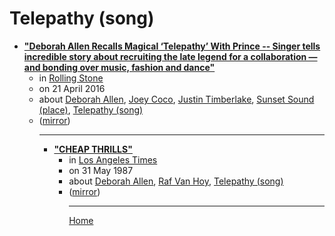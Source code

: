 # Telepathy (song)

 - [**"Deborah Allen Recalls Magical ‘Telepathy’ With Prince -- Singer tells incredible story about recruiting the late legend for a collaboration — and bonding over music, fashion and dance"**](https://www.rollingstone.com/music/music-country/deborah-allen-recalls-magical-telepathy-with-prince-174700/)<ul><li>in [Rolling Stone](https://www.rollingstone.com/)</li><li>on 21 April 2016</li><li>about [Deborah Allen](../../../topics/deborah-allen/index.md), [Joey Coco](../../../topics/joey-coco/index.md), [Justin Timberlake](../../../topics/justin-timberlake/index.md), [Sunset Sound (place)](../../../topics/place/sunset-sound/index.md), [Telepathy (song)](../../../topics/song/telepathy/index.md)</li><li>([mirror](https://web.archive.org/web/*/https://www.rollingstone.com/music/music-country/deborah-allen-recalls-magical-telepathy-with-prince-174700/))</li><ul>

----

 - [**"CHEAP THRILLS"**](https://www.latimes.com/archives/la-xpm-1987-05-31-ca-9135-story.html)<ul><li>in [Los Angeles Times](https://www.latimes.com/)</li><li>on 31 May 1987</li><li>about [Deborah Allen](../../../topics/deborah-allen/index.md), [Raf Van Hoy](../../../topics/raf-van-hoy/index.md), [Telepathy (song)](../../../topics/song/telepathy/index.md)</li><li>([mirror](https://web.archive.org/web/*/https://www.latimes.com/archives/la-xpm-1987-05-31-ca-9135-story.html))</li><ul>

----

[Home](../index.md)
